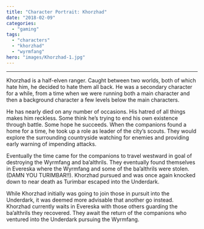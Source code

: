 ```yaml
---
title: "Character Portrait: Khorzhad"
date: "2018-02-09"
categories: 
  - "gaming"
tags: 
  - "characters"
  - "khorzhad"
  - "wyrmfang"
hero: "images/Khorzhad-1.jpg"
---
```


* * *

Khorzhad is a half-elven ranger. Caught between two worlds, both of which hate him, he decided to hate them all back. He was a secondary character for a while, from a time when we were running both a main character and then a background character a few levels below the main characters.

He has nearly died on any number of occasions. His hatred of all things makes him reckless. Some think he’s trying to end his own existence through battle. Some hope he succeeds. When the companions found a home for a time, he took up a role as leader of the city’s scouts. They would explore the surrounding countryside watching for enemies and providing early warning of impending attacks.

Eventually the time came for the companions to travel westward in goal of destroying the Wyrmfang and ba’althrils. They eventually found themselves in Evereska where the Wyrmfang and some of the ba’althrils were stolen. (DAMN YOU TURIMBAR!!). Khorzhad pursued and was once again knocked down to near death as Turimbar escaped into the Underdark.

While Khorzhad initially was going to join those in pursuit into the Underdark, it was deemed more advisable that another go instead. Khorzhad currently waits in Evereska with those others guarding the ba’althrils they recovered. They await the return of the companions who ventured into the Underdark pursuing the Wyrmfang.
